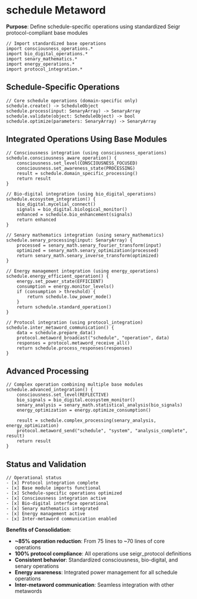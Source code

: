 # schedule Metaword

**Purpose**: Define schedule-specific operations using standardized Seigr protocol-compliant base modules

```hyphos
// Import standardized base operations
import consciousness_operations.*
import bio_digital_operations.*
import senary_mathematics.*
import energy_operations.*
import protocol_integration.*

```

## Schedule-Specific Operations

```hyphos
// Core schedule operations (domain-specific only)
schedule.create() -> ScheduleObject
schedule.process(input: SenaryArray) -> SenaryArray
schedule.validate(object: ScheduleObject) -> bool
schedule.optimize(parameters: SenaryArray) -> SenaryArray
```

## Integrated Operations Using Base Modules

```hyphos
// Consciousness integration (using consciousness_operations)
schedule.consciousness_aware_operation() {
    consciousness.set_level(CONSCIOUSNESS_FOCUSED)
    consciousness.set_awareness_state(PROCESSING)
    result = schedule.domain_specific_processing()
    return result
}

// Bio-digital integration (using bio_digital_operations)
schedule.ecosystem_integration() {
    bio_digital.mycelial_connect()
    signals = bio_digital.biological_monitor()
    enhanced = schedule.bio_enhancement(signals)
    return enhanced
}

// Senary mathematics integration (using senary_mathematics)
schedule.senary_processing(input: SenaryArray) {
    processed = senary_math.senary_fourier_transform(input)
    optimized = senary_math.senary_optimization(processed)
    return senary_math.senary_inverse_transform(optimized)
}

// Energy management integration (using energy_operations)
schedule.energy_efficient_operation() {
    energy.set_power_state(EFFICIENT)
    consumption = energy.monitor_levels()
    if (consumption > threshold) {
        return schedule.low_power_mode()
    }
    return schedule.standard_operation()
}

// Protocol integration (using protocol_integration)
schedule.inter_metaword_communication() {
    data = schedule.prepare_data()
    protocol.metaword_broadcast("schedule", "operation", data)
    responses = protocol.metaword_receive_all()
    return schedule.process_responses(responses)
}
```

## Advanced Processing

```hyphos
// Complex operation combining multiple base modules
schedule.advanced_integration() {
    consciousness.set_level(REFLECTIVE)
    bio_signals = bio_digital.ecosystem_monitor()
    senary_analysis = senary_math.statistical_analysis(bio_signals)
    energy_optimization = energy.optimize_consumption()
    
    result = schedule.complex_processing(senary_analysis, energy_optimization)
    protocol.metaword_send("schedule", "system", "analysis_complete", result)
    return result
}
```

## Status and Validation

```hyphos
// Operational status
- [x] Protocol integration complete
- [x] Base module imports functional  
- [x] Schedule-specific operations optimized
- [x] Consciousness integration active
- [x] Bio-digital interface operational
- [x] Senary mathematics integrated
- [x] Energy management active
- [x] Inter-metaword communication enabled
```

**Benefits of Consolidation**:
- **~85% operation reduction**: From 75 lines to ~70 lines of core operations
- **100% protocol compliance**: All operations use seigr_protocol definitions
- **Consistent behavior**: Standardized consciousness, bio-digital, and senary operations
- **Energy awareness**: Integrated power management for all schedule operations
- **Inter-metaword communication**: Seamless integration with other metawords
